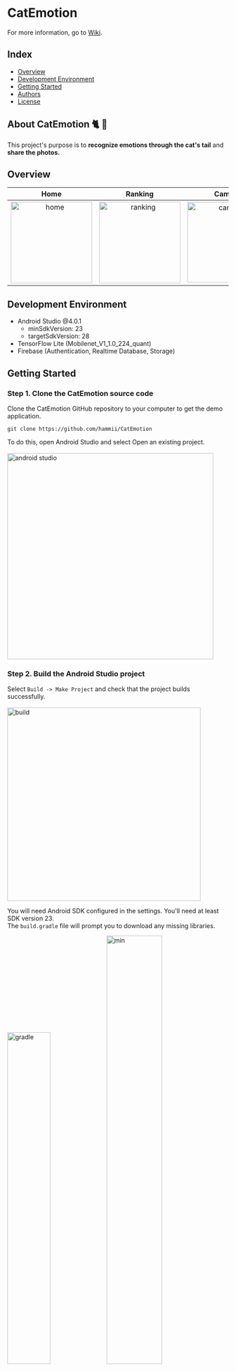 # CatEmotion
For more information, go to [Wiki](https://github.com/hammii/CatEmotion/wiki).

## Index
  - [Overview](#overview) 
  - [Development Environment](#development-environment)
  - [Getting Started](#getting-started)
  - [Authors](#authors)
  - [License](#license)

## About CatEmotion 🐈 📸
<!--Wirte one paragraph of project description -->  
This project's purpose is to **recognize emotions through the cat's tail**   and  **share the photos.**  

## Overview
<!-- Write Overview about this project -->
<!-- **If you use this template, you can use this function**
- Issue Template
- Pull Request Template
- Commit Template
- Readme Template
- Contribute Template
- Pull Request Build Test(With Github Actions) -->

| Home | Ranking | Camera  | Album |
| :---------------: | :---------------: | :---------------: | :---------------: |
| <img width="185" alt="home" src="https://user-images.githubusercontent.com/44565524/121726958-3860dd00-cb26-11eb-973d-93cea2b28cf0.png"> | <img width="185" alt="ranking" src="https://user-images.githubusercontent.com/44565524/121727241-9d1c3780-cb26-11eb-85b4-a811a8f91e59.png"> | <img width="183" alt="camera" src="https://user-images.githubusercontent.com/44565524/121727593-11ef7180-cb27-11eb-9917-8084d9eea3fc.png"> | <img width="187" alt="album" src="https://user-images.githubusercontent.com/44565524/121727752-482cf100-cb27-11eb-87eb-279319f7b342.png"> |

## Development Environment
-  Android Studio @4.0.1
    - minSdkVersion: 23
    - targetSdkVersion: 28
-  TensorFlow Lite (Mobilenet_V1_1.0_224_quant)
-  Firebase (Authentication, Realtime Database, Storage)

## Getting Started

### Step 1. Clone the CatEmotion source code
Clone the CatEmotion GitHub repository to your computer to get the demo application.
```
git clone https://github.com/hammii/CatEmotion
```

To do this, open Android Studio and select Open an existing project. <br/><br/>
<img width="469" alt="android studio" src="https://user-images.githubusercontent.com/44565524/121735440-16b92300-cb31-11eb-947a-d5abe8bae2c9.png">

### Step 2. Build the Android Studio project
Select `Build -> Make Project` and check that the project builds successfully. <br/><br/>
<img width="440" alt="build" src="https://user-images.githubusercontent.com/44565524/121736528-a4e1d900-cb32-11eb-9a5b-e606b2df30ed.png">

You will need Android SDK configured in the settings. You'll need at least SDK version 23. <br/>
The `build.gradle` file will prompt you to download any missing libraries.

<p>
<img width="44%" alt="gradle" src="https://user-images.githubusercontent.com/44565524/121737403-c5f6f980-cb33-11eb-8ea7-1db57c5f2303.png">
<img width="50%" alt="min" src="https://user-images.githubusercontent.com/44565524/121737486-e1fa9b00-cb33-11eb-979a-c3cd3f9d6245.png">
</p>

### Step 3. Install and run the app
Connect the Android device to the computer and be sure to approve any ADB permission prompts that appear on your phone. <br/>
Select `Run -> Run 'app'` Select the deployment target in the connected devices to the device on which the app will be installed. This will install the app on the device.

<img width="610" alt="run" src="https://user-images.githubusercontent.com/44565524/121738442-305c6980-cb35-11eb-99d6-5e011fadd697.png">

When you run the app the first time, the app will request permission to access the camera.

## Authors
  - [hammii](https://github.com/hammii) - **HaYeong Jang** - <hyj9829@gmail.com>
  - [201735897](https://github.com/201735897) - **EunHee Ham** - <nabi20@gc.gachon.ac.kr>
  - [sungyoonahn](https://github.com/sungyoonahn) - **SungYoon Ahn** - <sungyoonahn@daum.net>

See also the list of [contributors](https://github.com/hammii/CatEmotion/graphs/contributors)
who participated in this project.
<!--
## Used or Referenced Projects
 - [referenced Project](project link) - **LICENSE** - little-bit introduce
-->

## License
```
MIT License

Copyright (c) 2021 HaYeong Jang

Permission is hereby granted, free of charge, to any person obtaining a copy
of this software and associated documentation files (the "Software"), to deal
in the Software without restriction, including without limitation the rights
to use, copy, modify, merge, publish, distribute, sublicense, and/or sell
copies of the Software, and to permit persons to whom the Software is
furnished to do so, subject to the following conditions:

The above copyright notice and this permission notice shall be included in all
copies or substantial portions of the Software.

THE SOFTWARE IS PROVIDED "AS IS", WITHOUT WARRANTY OF ANY KIND, EXPRESS OR
IMPLIED, INCLUDING BUT NOT LIMITED TO THE WARRANTIES OF MERCHANTABILITY,
FITNESS FOR A PARTICULAR PURPOSE AND NONINFRINGEMENT. IN NO EVENT SHALL THE
AUTHORS OR COPYRIGHT HOLDERS BE LIABLE FOR ANY CLAIM, DAMAGES OR OTHER
LIABILITY, WHETHER IN AN ACTION OF CONTRACT, TORT OR OTHERWISE, ARISING FROM,
OUT OF OR IN CONNECTION WITH THE SOFTWARE OR THE USE OR OTHER DEALINGS IN THE
SOFTWARE.
```
